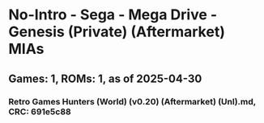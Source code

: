 # No-Intro - Sega - Mega Drive - Genesis (Private) (Aftermarket) MIAs
## Games: 1, ROMs: 1, as of 2025-04-30

### Retro Games Hunters (World) (v0.20) (Aftermarket) (Unl).md, CRC: 691e5c88
